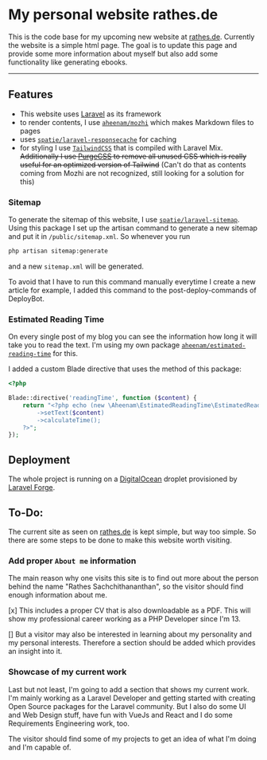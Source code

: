 My personal website rathes.de
===

This is the code base for my upcoming new website at [rathes.de](https://rathes.de). Currently the website is a simple html page. The goal is to update this page and provide some more information about myself but also add some functionality like generating ebooks.

---

Features
---

- This website uses [Laravel](https://laravel.com) as its framework
- to render contents, I use [`aheenam/mozhi`](https://github.com/Aheenam/mozhi) which makes Markdown files to pages
- uses [`spatie/laravel-responsecache`](https://github.com/spatie/laravel-responsecache) for caching
- for styling I use [`TailwindCSS`](https://tailwindcss.com) that is compiled with Laravel Mix. ~~Additionally I use [PurgeCSS](https://github.com/FullHuman/purgecss) to remove all unused CSS which is really useful for an optimized version of Tailwind~~ (Can't do that as contents coming from Mozhi are not recognized, still looking for a solution for this)

### Sitemap

To generate the sitemap of this website, I use [`spatie/laravel-sitemap`](https://github.com/spatie/laravel-sitemap). Using this package I set up the artisan command to generate a new sitemap and put it in `/public/sitemap.xml`. So whenever you run

```bash
php artisan sitemap:generate
```

and a new `sitemap.xml` will be generated.

To avoid that I have to run this command manually everytime I create a new article for example, I added this command to the post-deploy-commands of DeployBot.

### Estimated Reading Time

On every single post of my blog you can see the information how long it will take you to read the text. I'm using my own package [`aheenam/estimated-reading-time`](https://github.com/aheenam/estimated-reading-time) for this.

I added a custom Blade directive that uses the method of this package:

```php
<?php

Blade::directive('readingTime', function ($content) {
    return "<?php echo (new \Aheenam\EstimatedReadingTime\EstimatedReadingTime)
        ->setText($content)
        ->calculateTime();
    ?>";
});
```

Deployment
---

The whole project is running on a [DigitalOcean](https://www.digitalocean.com/) droplet provisioned by [Laravel Forge](https://forge.laravel.com/).

To-Do:
---

The current site as seen on [rathes.de](https://rathes.de) is kept simple, but way too simple. So there are some steps to be done to make this website worth visiting.

### Add proper `About me` information

The main reason why one visits this site is to find out more about the person behind the name "Rathes Sachchithananthan", so the visitor should find enough information about me.

[x] This includes a proper CV that is also downloadable as a PDF. This will show my professional career working as a PHP Developer since I'm 13.

[] But a visitor may also be interested in learning about my personality and my personal interests. Therefore a section should be added which provides an insight into it.

### Showcase of my current work

Last but not least, I'm going to add a section that shows my current work. I'm mainly working as a Laravel Developer and getting started with creating Open Source packages for the Laravel community. But I also do some UI and Web Design stuff, have fun with VueJs and React and I do some Requirements Engineering work, too.

The visitor should find some of my projects to get an idea of what I'm doing and I'm capable of.